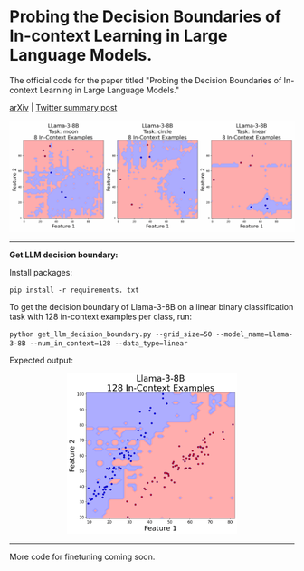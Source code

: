 # Probing the Decision Boundaries of In-context Learning in Large Language Models.
The official code for the paper titled "Probing the Decision Boundaries of In-context Learning in Large Language Models."

[arXiv](https://arxiv.org/abs/2406.11233) | [Twitter summary post](https://x.com/siyan_zhao/status/1805277462890492321)

<p align="center">
  <img src="https://github.com/siyan-zhao/ICL_decision_boundary/raw/main/incontext_num.gif" alt="In-context Learning GIF" width="760">
</p>


---
**Get LLM decision boundary:**

Install packages:

```
pip install -r requirements. txt
```


To get the decision boundary of Llama-3-8B on a linear binary classification task with 128 in-context examples per class, run:
```
python get_llm_decision_boundary.py --grid_size=50 --model_name=Llama-3-8B --num_in_context=128 --data_type=linear

```

Expected output:
<p align="center">
<img src="https://github.com/siyan-zhao/ICL_decision_boundary/blob/main/Llama-3-8B_128incontext.png" alt="Expected Output" width="300">
  </p>
  
---

More code for finetuning coming soon.
